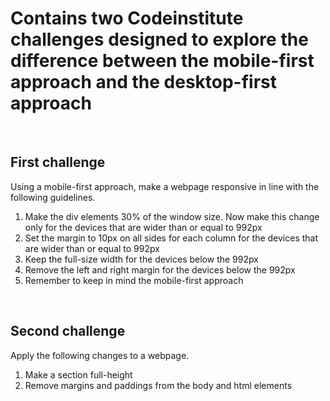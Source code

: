# Contains two Codeinstitute challenges designed to explore the difference between the mobile-first approach and the desktop-first approach

<br>

## First challenge

Using a mobile-first approach, make a webpage responsive in line with the following guidelines.

1. Make the div elements 30% of the window size. Now make this change only for the devices that are wider than or equal to 992px
2. Set the margin to 10px on all sides for each column for the devices that are wider than or equal to 992px
3. Keep the full-size width for the devices below the 992px
4. Remove the left and right margin for the devices below the 992px
5. Remember to keep in mind the mobile-first approach

<br>

## Second challenge

Apply the following changes to a webpage.

1. Make a section full-height
2. Remove margins and paddings from the body and html elements